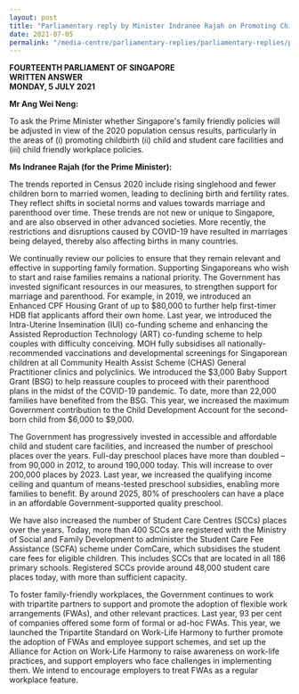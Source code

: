 ```yaml
---
layout: post
title: "Parliamentary reply by Minister Indranee Rajah on Promoting Childbirth"
date: 2021-07-05
permalink: "/media-centre/parliamentary-replies/parliamentary-replies/parliamentary-reply-by-minister-indranee-rajah-on-promoting-childbirth"
---
```


**FOURTEENTH PARLIAMENT OF SINGAPORE**  
**WRITTEN ANSWER**  
**MONDAY, 5 JULY 2021**

**Mr Ang Wei Neng:**

To ask the Prime Minister whether Singapore's family friendly policies will be adjusted in view of the 2020 population census results, particularly in the areas of (i) promoting childbirth (ii) child and student care facilities and (iii) child friendly workplace policies.

**Ms Indranee Rajah (for the Prime Minister):** 

The trends reported in Census 2020 include rising singlehood and fewer children born to married women, leading to declining birth and fertility rates. They reflect shifts in societal norms and values towards marriage and parenthood over time. These trends are not new or unique to Singapore, and are also observed in other advanced societies. More recently, the restrictions and disruptions caused by COVID-19 have resulted in marriages being delayed, thereby also affecting births in many countries.  

We continually review our policies to ensure that they remain relevant and effective in supporting family formation. Supporting Singaporeans who wish to start and raise families remains a national priority. The Government has invested significant resources in our measures, to strengthen support for marriage and parenthood. For example, in 2019, we introduced an Enhanced CPF Housing Grant of up to $80,000 to further help first-timer HDB flat applicants afford their own home. Last year, we introduced the Intra-Uterine Insemination (IUI) co-funding scheme and enhancing the Assisted Reproduction Technology (ART) co-funding scheme to help couples with difficulty conceiving.  MOH fully subsidises all nationally-recommended vaccinations and developmental screenings for Singaporean children at all Community Health Assist Scheme (CHAS) General Practitioner clinics and polyclinics. We introduced the $3,000 Baby Support Grant (BSG) to help reassure couples to proceed with their parenthood plans in the midst of the COVID-19 pandemic. To date, more than 22,000 families have benefited from the BSG. This year, we increased the maximum Government contribution to the Child Development Account for the second-born child from $6,000 to $9,000. 

The Government has progressively invested in accessible and affordable child and student care facilities, and increased the number of preschool places over the years. Full-day preschool places have more than doubled – from 90,000 in 2012, to around 190,000 today. This will increase to over 200,000 places by 2023. Last year, we increased the qualifying income ceiling and quantum of means-tested preschool subsidies, enabling more families to benefit. By around 2025, 80% of preschoolers can have a place in an affordable Government-supported quality preschool.  

We have also increased the number of Student Care Centres (SCCs) places over the years. Today, more than 400 SCCs are registered with the Ministry of Social and Family Development to administer the Student Care Fee Assistance (SCFA) scheme under ComCare, which subsidises the student care fees for eligible children. This includes SCCs that are located in all 186 primary schools. Registered SCCs provide around 48,000 student care places today, with more than sufficient capacity. 

To foster family-friendly workplaces, the Government continues to work with tripartite partners to support and promote the adoption of flexible work arrangements (FWAs), and other relevant practices. Last year, 93 per cent of companies offered some form of formal or ad-hoc FWAs. This year, we launched the Tripartite Standard on Work-Life Harmony to further promote the adoption of FWAs and employee support schemes, and set up the Alliance for Action on Work-Life Harmony to raise awareness on work-life practices, and support employers who face challenges in implementing them. We intend to encourage employers to treat FWAs as a regular workplace feature.
